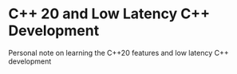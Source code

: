 # C++ 20 and Low Latency C++ Development
Personal note on learning the C++20 features and low latency C++ development
